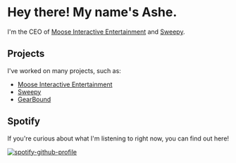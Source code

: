 # Hey there! My name's Ashe. 
I'm the CEO of [Moose Interactive Entertainment](https://mooseinteractive.co.uk) and [Sweepy](https://sweepy.uk). 

## Projects
I've worked on many projects, such as:

- [Moose Interactive Entertainment](https://www.mooseinteractive.co.uk)
- [Sweepy](https://sweepy.uk)
- [GearBound](https://gearbound.net)

## Spotify
If you're curious about what I'm listening to right now, you can find out here!

[![spotify-github-profile](https://spotify-github-profile.kittinanx.com/api/view?uid=31ct7kikde7umadwmozh74yj7lim&cover_image=true&theme=default&show_offline=false&background_color=121212&interchange=true)](https://spotify-github-profile.kittinanx.com/api/view?uid=31ct7kikde7umadwmozh74yj7lim&redirect=true)
